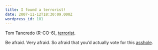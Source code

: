 ```yaml
---
title: I found a terrorist!
date: 2007-11-12T18:30:09.000Z
wordpress_id: 181
---
```


Tom Tancredo (R-CO-6), [terrorist](http://teamtancredo.org/).

Be afraid. Very afraid. So afraid that you’d actually vote for this [asshole](http://teamtancredo.org/).
